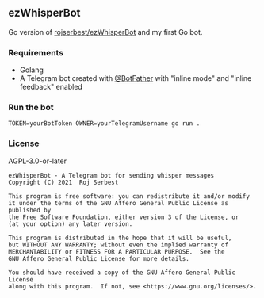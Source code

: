 ## ezWhisperBot

Go version of [rojserbest/ezWhisperBot](https://github.com/rojserbest/ezWhisperBot) and my first Go bot.

### Requirements

- Golang
- A Telegram bot created with [@BotFather](https://t.me/BotFather)
    with "inline mode" and "inline feedback" enabled

### Run the bot

```
TOKEN=yourBotToken OWNER=yourTelegramUsername go run .
```

### License

AGPL-3.0-or-later

```
ezWhisperBot - A Telegram bot for sending whisper messages
Copyright (C) 2021  Roj Serbest

This program is free software: you can redistribute it and/or modify
it under the terms of the GNU Affero General Public License as published by
the Free Software Foundation, either version 3 of the License, or
(at your option) any later version.

This program is distributed in the hope that it will be useful,
but WITHOUT ANY WARRANTY; without even the implied warranty of
MERCHANTABILITY or FITNESS FOR A PARTICULAR PURPOSE.  See the
GNU Affero General Public License for more details.

You should have received a copy of the GNU Affero General Public License
along with this program.  If not, see <https://www.gnu.org/licenses/>.
```
